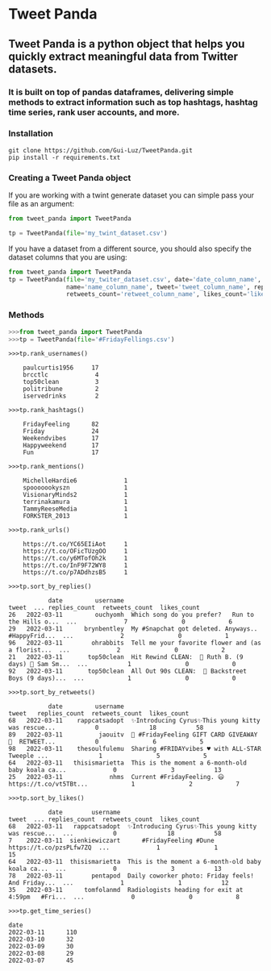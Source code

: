 # Tweet Panda
## Tweet Panda is a python object that helps you quickly extract meaningful data from Twitter datasets.
### It is built on top of pandas dataframes, delivering simple methods to extract information such as top hashtags, hashtag time series, rank user accounts, and more.

### Installation
```shell
git clone https://github.com/Gui-Luz/TweetPanda.git
pip install -r requirements.txt
```
### Creating a Tweet Panda object
If you are working with a twint generate dataset you can simple pass your file as an argument:
```python
from tweet_panda import TweetPanda

tp = TweetPanda(file='my_twint_dataset.csv')
```
If you have a dataset from a different source, you should also specify the dataset columns that you are using:
```python
from tweet_panda import TweetPanda
tp = TweetPanda(file='my_twiter_dataset.csv', date='date_column_name', username='username_column_name', 
                name='name_column_name', tweet='tweet_column_name', replies_count='replies_column_name', 
                retweets_count='retweet_column_name', likes_count='likes_column_name')
```
### Methods
```python
>>>from tweet_panda import TweetPanda
>>>tp = TweetPanda(file='#FridayFellings.csv')
```
```python3
>>>tp.rank_usernames()

    paulcurtis1956     17
    brcctlc             4
    top50clean          3
    politribune         2
    iservedrinks        2
```
```python3
>>>tp.rank_hashtags()

    FridayFeeling      82
    Friday             24
    Weekendvibes       17
    Happyweekend       17
    Fun                17
```
```python3
>>>tp.rank_mentions()

    MichelleHardie6             1
    spooooookyszn               1
    VisionaryMinds2             1
    terrinakamura               1
    TammyReeseMedia             1
    FORKSTER_2013               1
```
```python3
>>>tp.rank_urls()

    https://t.co/YC65EIiAot     1
    https://t.co/OFicTUzgOO     1
    https://t.co/y6MTofOh2k     1
    https://t.co/InF9F72WY8     1
    https://t.co/p7ADdhzsB5     1
```
```python3
>>>tp.sort_by_replies()

           date         username                                              tweet  ... replies_count  retweets_count  likes_count
26   2022-03-11         ouchyomh  Which song do you prefer?   Run to the Hills o...  ...             7               0            6
29   2022-03-11      brynbentley  My #Snapchat got deleted. Anyways.. #HappyFrid...  ...             2               0            1
96   2022-03-11        ohrabbits  Tell me your favorite flower and (as a florist...  ...             2               0            2
21   2022-03-11       top50clean  Hit Rewind CLEAN:  🥇 Ruth B. (9 days) 🥈 Sam Sm...  ...           1               0            0
92   2022-03-11       top50clean  All Out 90s CLEAN:  🥇 Backstreet Boys (9 days)...  ...            1               0            0
```
```python3
>>>tp.sort_by_retweets()

           date         username                                              tweet   replies_count  retweets_count  likes_count
68   2022-03-11    rappcatsadopt  ✨Introducing Cyrus✨This young kitty was rescue...           0              18           58
89   2022-03-11          jaouitv  🥳 #FridayFeeling GIFT CARD GIVEAWAY 🥳  RETWEET...           0               6            5
98   2022-03-11    thesoulfulemu  Sharing #FRIDAYvibes ♥️ with ALL-STAR Tweeple ...              1               5            5
64   2022-03-11   thisismarietta  This is the moment a 6-month-old baby koala ca...             0               3           13
25   2022-03-11             nhms  Current #FridayFeeling. 😃  https://t.co/vt5TBt...            1               2            7
```
```python3
>>>tp.sort_by_likes()

           date        username                                              tweet  ... replies_count  retweets_count  likes_count
68   2022-03-11   rappcatsadopt  ✨Introducing Cyrus✨This young kitty was rescue...  ...           0              18           58
7    2022-03-11  sienkiewiczart      #FridayFeeling #Dune  https://t.co/pzsPLfw7ZQ  ...             1               1           15
64   2022-03-11  thisismarietta  This is the moment a 6-month-old baby koala ca...  ...             0               3           13
78   2022-03-11        pentapod  Daily coworker photo: Friday feels! And Friday...  ...             1               1           12
35   2022-03-11      tomfolanmd  Radiologists heading for exit at 4:59pm   #Fri...  ...             0               0            8
```
```python3
>>>tp.get_time_series()

date
2022-03-11      110
2022-03-10      32    
2022-03-09      30
2022-03-08      29
2022-03-07      45    
```
